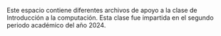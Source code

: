 Este espacio contiene diferentes archivos de apoyo a la clase de Introducción a la computación.
Esta clase fue impartida en el segundo periodo académico del año 2024.
